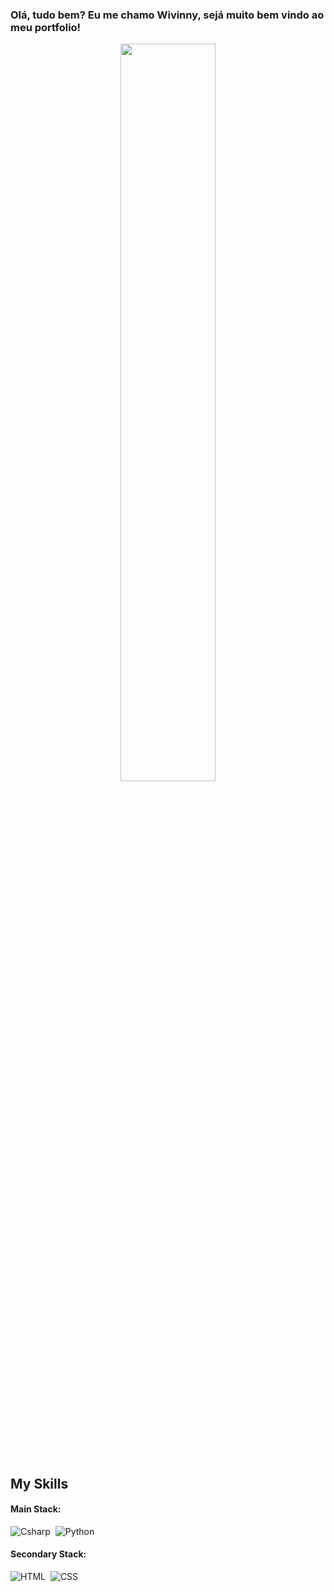 ### Olá, tudo bem? Eu me chamo Wivinny, sejá muito bem vindo ao meu portfolio!



<div  align="center" style="margin-bottom:100px">
<img width=55% align="center"  src="https://github-readme-streak-stats.herokuapp.com?user=WivinnySamira&theme=radical&mode=weekly" />

 </div>
 
 &nbsp;
 &nbsp;



## My Skills

#### Main Stack:

![Csharp](https://img.shields.io/badge/C%23-239120?style=for-the-badge&logo=c-sharp&logoColor=white)&nbsp;
![Python](https://img.shields.io/badge/Python-14354C?style=for-the-badge&logo=python&logoColor=white)&nbsp;


#### Secondary Stack:

![HTML](https://img.shields.io/badge/HTML5-E34F26?style=for-the-badge&logo=html5&logoColor=white)&nbsp;
![CSS](https://img.shields.io/badge/CSS3-1572B6?style=for-the-badge&logo=css3&logoColor=white)&nbsp;
